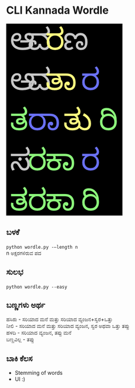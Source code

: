 # CLI Kannada Wordle

![Example](/assets/img/example.png "Example")

## ಬಳಕೆ
```python wordle.py -–length n```
<br />
n ಅಕ್ಷರಗಳಿರುವ ಪದ 

## ಸುಲಭ
```python wordle.py --easy```

## ಬಣ್ಣಗಳು ಅರ್ಥ
ಹಸಿರು - ಸರಿಯಾದ ಮನೆ ಮತ್ತು ಸರಿಯಾದ ವ್ಯಂಜನ+ಸ್ವರ+ಒತ್ತು
<br />
ನೀಲಿ - ಸರಿಯಾದ ಮನೆ ಮತ್ತು ಸರಿಯಾದ ವ್ಯಂಜನ, ಸ್ವರ ಅಥವಾ ಒತ್ತು ತಪ್ಪು 
<br />
ಹಳದಿ - ಸರಿಯಾದ ವ್ಯಂಜನ, ತಪ್ಪು ಮನೆ
<br />
ಬಣ್ಣವಿಲ್ಲ -  ತಪ್ಪು 
<br />

## ಬಾಕಿ ಕೆಲಸ
- Stemming of words
- UI :)

